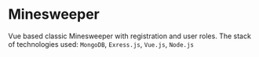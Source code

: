 # Minesweeper

Vue based classic Minesweeper with registration and user roles. The stack of technologies used: `MongoDB`, `Exress.js`, `Vue.js`, `Node.js`
